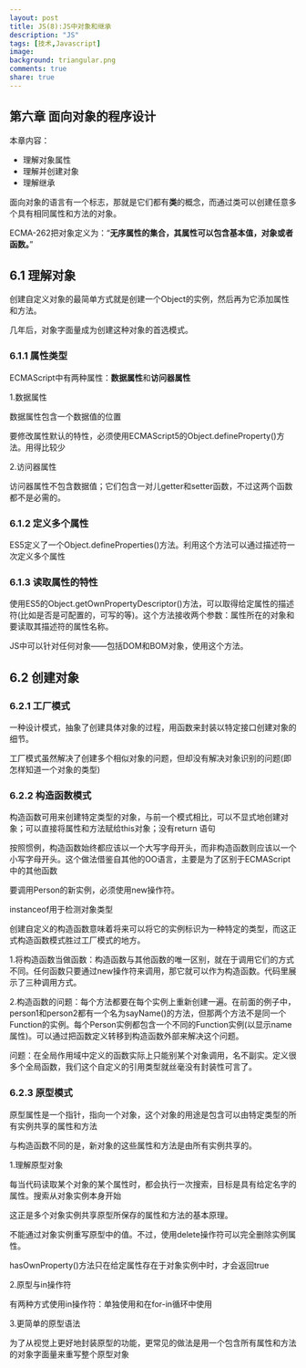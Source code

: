 ```yaml
---
layout: post
title: JS(8):JS中对象和继承
description: "JS"
tags: [技术,Javascript]
image:
background: triangular.png
comments: true
share: true
---
```


## 第六章 面向对象的程序设计

本章内容：

* 理解对象属性
* 理解并创建对象
* 理解继承

面向对象的语言有一个标志，那就是它们都有**类**的概念，而通过类可以创建任意多个具有相同属性和方法的对象。

<!--more-->

ECMA-262把对象定义为：“**无序属性的集合，其属性可以包含基本值，对象或者函数。**”

## 6.1 理解对象

创建自定义对象的最简单方式就是创建一个Object的实例，然后再为它添加属性和方法。

几年后，对象字面量成为创建这种对象的首选模式。

### 6.1.1 属性类型

ECMAScript中有两种属性：**数据属性**和**访问器属性**

1.数据属性

数据属性包含一个数据值的位置

要修改属性默认的特性，必须使用ECMAScript5的Object.defineProperty()方法。用得比较少

2.访问器属性

访问器属性不包含数据值；它们包含一对儿getter和setter函数，不过这两个函数都不是必需的。

### 6.1.2 定义多个属性

ES5定义了一个Object.defineProperties()方法。利用这个方法可以通过描述符一次定义多个属性

### 6.1.3 读取属性的特性

使用ES5的Object.getOwnPropertyDescriptor()方法，可以取得给定属性的描述符(比如是否是可配置的，可写的等)。这个方法接收两个参数：属性所在的对象和要读取其描述符的属性名称。

JS中可以针对任何对象——包括DOM和BOM对象，使用这个方法。

## 6.2 创建对象

### 6.2.1 工厂模式

一种设计模式，抽象了创建具体对象的过程，用函数来封装以特定接口创建对象的细节。

工厂模式虽然解决了创建多个相似对象的问题，但却没有解决对象识别的问题(即怎样知道一个对象的类型)

### 6.2.2 构造函数模式

构造函数可用来创建特定类型的对象，与前一个模式相比，可以不显式地创建对象；可以直接将属性和方法赋给this对象；没有return 语句

按照惯例，构造函数始终都应该以一个大写字母开头，而非构造函数则应该以一个小写字母开头。这个做法借鉴自其他的OO语言，主要是为了区别于ECMAScript中的其他函数

要调用Person的新实例，必须使用new操作符。

instanceof用于检测对象类型

创建自定义的构造函数意味着将来可以将它的实例标识为一种特定的类型，而这正式构造函数模式胜过工厂模式的地方。

1.将构造函数当做函数：构造函数与其他函数的唯一区别，就在于调用它们的方式不同。任何函数只要通过new操作符来调用，那它就可以作为构造函数。代码里展示了三种调用方式。

2.构造函数的问题：每个方法都要在每个实例上重新创建一遍。在前面的例子中，person1和person2都有一个名为sayName()的方法，但那两个方法不是同一个Function的实例。每个Person实例都包含一个不同的Function实例(以显示name属性)。可以通过把函数定义转移到构造函数外部来解决这个问题。

问题：在全局作用域中定义的函数实际上只能别某个对象调用，名不副实。定义很多个全局函数，我们这个自定义的引用类型就丝毫没有封装性可言了。

### 6.2.3 原型模式

原型属性是一个指针，指向一个对象，这个对象的用途是包含可以由特定类型的所有实例共享的属性和方法

与构造函数不同的是，新对象的这些属性和方法是由所有实例共享的。

1.理解原型对象

每当代码读取某个对象的某个属性时，都会执行一次搜索，目标是具有给定名字的属性。搜索从对象实例本身开始

这正是多个对象实例共享原型所保存的属性和方法的基本原理。

不能通过对象实例重写原型中的值。不过，使用delete操作符可以完全删除实例属性。

hasOwnProperty()方法只在给定属性存在于对象实例中时，才会返回true

2.原型与in操作符

有两种方式使用in操作符：单独使用和在for-in循环中使用

3.更简单的原型语法

为了从视觉上更好地封装原型的功能，更常见的做法是用一个包含所有属性和方法的对象字面量来重写整个原型对象
